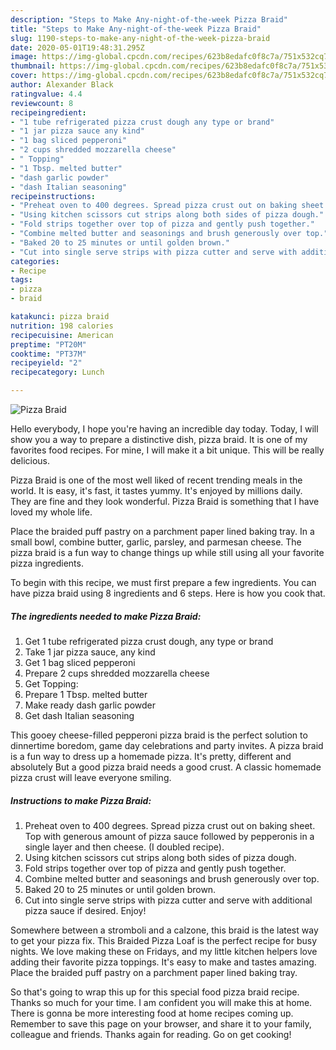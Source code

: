 ```yaml
---
description: "Steps to Make Any-night-of-the-week Pizza Braid"
title: "Steps to Make Any-night-of-the-week Pizza Braid"
slug: 1190-steps-to-make-any-night-of-the-week-pizza-braid
date: 2020-05-01T19:48:31.295Z
image: https://img-global.cpcdn.com/recipes/623b8edafc0f8c7a/751x532cq70/pizza-braid-recipe-main-photo.jpg
thumbnail: https://img-global.cpcdn.com/recipes/623b8edafc0f8c7a/751x532cq70/pizza-braid-recipe-main-photo.jpg
cover: https://img-global.cpcdn.com/recipes/623b8edafc0f8c7a/751x532cq70/pizza-braid-recipe-main-photo.jpg
author: Alexander Black
ratingvalue: 4.4
reviewcount: 8
recipeingredient:
- "1 tube refrigerated pizza crust dough any type or brand"
- "1 jar pizza sauce any kind"
- "1 bag sliced pepperoni"
- "2 cups shredded mozzarella cheese"
- " Topping"
- "1 Tbsp. melted butter"
- "dash garlic powder"
- "dash Italian seasoning"
recipeinstructions:
- "Preheat oven to 400 degrees. Spread pizza crust out on baking sheet. Top with generous amount of pizza sauce followed by pepperonis in a single layer and then cheese. (I doubled recipe)."
- "Using kitchen scissors cut strips along both sides of pizza dough."
- "Fold strips together over top of pizza and gently push together."
- "Combine melted butter and seasonings and brush generously over top."
- "Baked 20 to 25 minutes or until golden brown."
- "Cut into single serve strips with pizza cutter and serve with additional pizza sauce if desired. Enjoy!"
categories:
- Recipe
tags:
- pizza
- braid

katakunci: pizza braid 
nutrition: 198 calories
recipecuisine: American
preptime: "PT20M"
cooktime: "PT37M"
recipeyield: "2"
recipecategory: Lunch

---
```



![Pizza Braid](https://img-global.cpcdn.com/recipes/623b8edafc0f8c7a/751x532cq70/pizza-braid-recipe-main-photo.jpg)

Hello everybody, I hope you're having an incredible day today. Today, I will show you a way to prepare a distinctive dish, pizza braid. It is one of my favorites food recipes. For mine, I will make it a bit unique. This will be really delicious.

Pizza Braid is one of the most well liked of recent trending meals in the world. It is easy, it's fast, it tastes yummy. It's enjoyed by millions daily. They are fine and they look wonderful. Pizza Braid is something that I have loved my whole life.

Place the braided puff pastry on a parchment paper lined baking tray. In a small bowl, combine butter, garlic, parsley, and parmesan cheese. The pizza braid is a fun way to change things up while still using all your favorite pizza ingredients.


To begin with this recipe, we must first prepare a few ingredients. You can have pizza braid using 8 ingredients and 6 steps. Here is how you cook that.

<!--inarticleads1-->

##### The ingredients needed to make Pizza Braid:

1. Get 1 tube refrigerated pizza crust dough, any type or brand
1. Take 1 jar pizza sauce, any kind
1. Get 1 bag sliced pepperoni
1. Prepare 2 cups shredded mozzarella cheese
1. Get  Topping:
1. Prepare 1 Tbsp. melted butter
1. Make ready dash garlic powder
1. Get dash Italian seasoning


This gooey cheese-filled pepperoni pizza braid is the perfect solution to dinnertime boredom, game day celebrations and party invites. A pizza braid is a fun way to dress up a homemade pizza. It&#39;s pretty, different and absolutely But a good pizza braid needs a good crust. A classic homemade pizza crust will leave everyone smiling. 

<!--inarticleads2-->

##### Instructions to make Pizza Braid:

1. Preheat oven to 400 degrees. Spread pizza crust out on baking sheet. Top with generous amount of pizza sauce followed by pepperonis in a single layer and then cheese. (I doubled recipe).
1. Using kitchen scissors cut strips along both sides of pizza dough.
1. Fold strips together over top of pizza and gently push together.
1. Combine melted butter and seasonings and brush generously over top.
1. Baked 20 to 25 minutes or until golden brown.
1. Cut into single serve strips with pizza cutter and serve with additional pizza sauce if desired. Enjoy!


Somewhere between a stromboli and a calzone, this braid is the latest way to get your pizza fix. This Braided Pizza Loaf is the perfect recipe for busy nights. We love making these on Fridays, and my little kitchen helpers love adding their favorite pizza toppings. It&#39;s easy to make and tastes amazing. Place the braided puff pastry on a parchment paper lined baking tray. 

So that's going to wrap this up for this special food pizza braid recipe. Thanks so much for your time. I am confident you will make this at home. There is gonna be more interesting food at home recipes coming up. Remember to save this page on your browser, and share it to your family, colleague and friends. Thanks again for reading. Go on get cooking!
